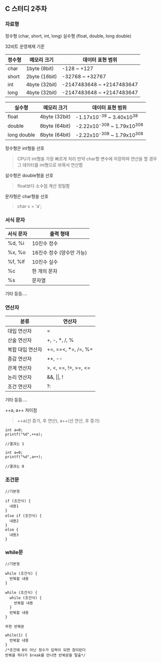 ## C 스터디 2주차

### 자료형

 정수형 (char, short, int, long) 실수형 (float, double, long double)

  32비트 운영체제 기준

  정수형 |  메모리 크기 | 데이터 표현 범위
  --------|------------|---------------------
  char |  1byte (8bit) | -128 ~ +127
  short | 2byte (16bit) | -32768 ~ +32767
  int | 4byte (32bit) | -2147483648 ~ +2147483647
  long | 4byte (32bit) | -2147483648 ~ +2147483647

  실수형 |메모리 크기 |데이터 표현 범위
  ------|-----------|---------------
  float | 4byte (32bit) |-1.17x10<sup>-38</sup> ~ 3.40x10<sup>38</sup>
  double | 8byte (64bit) |-2.22x10<sup>-308</sup> ~ 1.79x10<sup>308</sup>
  long double | 8byte (64bit) |-2.22x10<sup>-308</sup> ~ 1.79x10<sup>308</sup>

  정수형은 int형을 선호  
  > CPU가 int형을 가장 빠르게 처리 만약 char형 변수에 저장하여 연산을 할 경우 그 데이터를 int형으로 바꿔서 연산함

  실수형은 double형을 선호
  > float보다 소수점 계산 정밀함

  문자형은 char형을 선호
  > char c = 'a';

### 서식 문자

  서식 문자 |  출력 형태
  ---------|---------
  %d, %i | 10진수 정수
  %x, %o | 16진수 정수 (양수만 가능)
  %f, %lf | 10진수 실수
  %c | 한 개의 문자
  %s  | 문자열
  기타 등등....

### 연산자

  분류 | 연산자
  ----|------
  대입 연산자 | =
  산술 연산자 |  +, -, \*, /, %
  복합 대입 연산자 | +=, ==<, \*=, /=, %=
  증감 연산자 | ++, --
  관계 연산자 | >, <, ==, !=, >=, <=
  논리 연산자 |  &&, &#124;&#124;, !
  조건 연산자 |  ?:
  기타 등등....

  ++a, a++ 차이점
  > ++a(선 증가, 후 연산), a++(선 연산, 후 증가)

~~~
int a=0;    
printf("%d",++a);  

//결과는 1

int a=0;
printf("%d",a++);

//결과는 0
~~~

### 조건문

~~~
//기본형

if (조건식) {
  내용1
}
else if (조건식) {
  내용2
}
else {
  내용3
}
~~~

### while문

~~~
//기본형

while (조건식) {
  반복할 내용
}

while (조건식) {
  while (조건식) {
    반복할 내용
  }
  반복할 내용
}

무한 반복문

while(1) {
  반복할 내용
}
/*조건에 0이 아닌 정수가 입력이 되면 참이된다  
반복을 하다가 break를 만나면 반복문을 탈출*/
~~~
